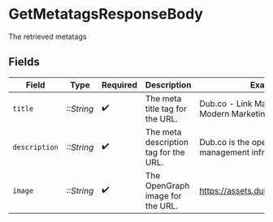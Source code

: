 # GetMetatagsResponseBody

The retrieved metatags


## Fields

| Field                                                        | Type                                                         | Required                                                     | Description                                                  | Example                                                      |
| ------------------------------------------------------------ | ------------------------------------------------------------ | ------------------------------------------------------------ | ------------------------------------------------------------ | ------------------------------------------------------------ |
| `title`                                                      | *::String*                                                   | :heavy_check_mark:                                           | The meta title tag for the URL.                              | Dub.co - Link Management for Modern Marketing Teams          |
| `description`                                                | *::String*                                                   | :heavy_check_mark:                                           | The meta description tag for the URL.                        | Dub.co is the open-source link management infrastructure ... |
| `image`                                                      | *::String*                                                   | :heavy_check_mark:                                           | The OpenGraph image for the URL.                             | https://assets.dub.co/thumbnail.jpg                          |